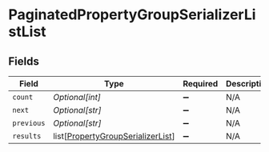 # PaginatedPropertyGroupSerializerListList


## Fields

| Field                                                                                   | Type                                                                                    | Required                                                                                | Description                                                                             | Example                                                                                 |
| --------------------------------------------------------------------------------------- | --------------------------------------------------------------------------------------- | --------------------------------------------------------------------------------------- | --------------------------------------------------------------------------------------- | --------------------------------------------------------------------------------------- |
| `count`                                                                                 | *Optional[int]*                                                                         | :heavy_minus_sign:                                                                      | N/A                                                                                     | 123                                                                                     |
| `next`                                                                                  | *Optional[str]*                                                                         | :heavy_minus_sign:                                                                      | N/A                                                                                     |                                                                                         |
| `previous`                                                                              | *Optional[str]*                                                                         | :heavy_minus_sign:                                                                      | N/A                                                                                     |                                                                                         |
| `results`                                                                               | list[[PropertyGroupSerializerList](../../models/shared/propertygroupserializerlist.md)] | :heavy_minus_sign:                                                                      | N/A                                                                                     |                                                                                         |